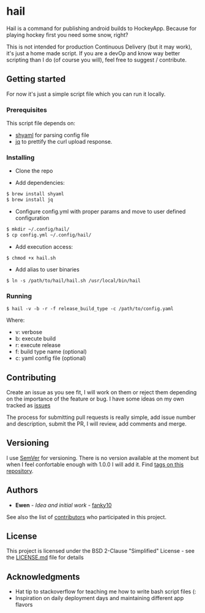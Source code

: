 # hail

Hail is a command for publishing android builds to HockeyApp.
Because for playing hockey first you need some snow, right?

This is not intended for production Continuous Delivery (but it may work), it's just a home made script. If you are a devOp and know way better scripting than I do (of course you will), feel free to suggest / contribute.

## Getting started

For now it's just a simple script file which you can run it locally.

### Prerequisites

This script file depends on:
- [shyaml](https://github.com/0k/shyaml) for parsing config file
- [jq](https://github.com/stedolan/jq) to prettify the curl upload response.

### Installing

- Clone the repo

- Add dependencies: 
```bash
$ brew install shyaml
$ brew install jq
```

- Configure config.yml with proper params and move to user defined configuration

```bash
$ mkdir ~/.config/hail/
$ cp config.yml ~/.config/hail/
```

- Add execution access: 

`$ chmod +x hail.sh`

- Add alias to user binaries

`$ ln -s /path/to/hail/hail.sh /usr/local/bin/hail`

### Running
`$ hail -v -b -r -f release_build_type -c /path/to/config.yaml`

Where:
- v: verbose
- b: execute build
- r: execute release
- f: build type name (optional)
- c: yaml config file (optional)

## Contributing

Create an issue as you see fit, I will work on them or reject them depending on the importance of the feature or bug.
I have some ideas on my own tracked as [issues](https://github.com/fanky10/hail/issues)

The process for submitting pull requests is really simple, add issue number and description, submit the PR, I will review, add comments and merge.

## Versioning

I use [SemVer](http://semver.org/) for versioning. There is no version available at the moment but when I feel confortable enough with 1.0.0 I will add it. Find [tags on this repository](https://github.com/fanky10/hail/tags). 

## Authors

* **Ewen** - *Idea and initial work* - [fanky10](https://github.com/fanky10)

See also the list of [contributors](https://github.com/fanky10/hail/contributors) who participated in this project.

## License

This project is licensed under the BSD 2-Clause "Simplified" License - see the [LICENSE.md](LICENSE.md) file for details

## Acknowledgments

* Hat tip to stackoverflow for teaching me how to write bash script files (:
* Inspiration on daily deployment days and maintaining different app flavors
